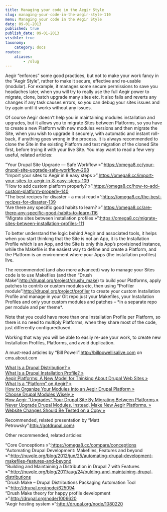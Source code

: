 ```yaml
---
title: Managing your code in the Aegir Style
slug: managing-your-code-in-the-aegir-style-110
menu: Managing your code in the Aegir Style
date: 09-01-2013
published: true
publish_date: 09-01-2013
visible: true
taxonomy:
    category: docs
routes:
    aliases:
        - /slug
---
```


Aegir “enforces” some good practices, but not to make your work fancy in the “Aegir Style”, rather to make it secure, effective and re-usable (modular). For example, it manages some secure permissions to save you headaches later, when you will try to really use the full Aegir power to migrate, clone, batch upgrade many sites etc. It also fails and reverts any changes if any task causes errors, so you can debug your sites issues and try again until it works without any issues.

Of course Aegir doesn’t help you in maintaining modules installation and upgrades, but it allows you to migrate Sites between Platforms, so you have to create a new Platform with new modules versions and then migrate the Site, when you wish to upgrade it securely, with automatic and instant roll-back, if anything goes wrong in the process. It is always recommended to clone the Site in the existing Platform and test migration of the cloned Site first, before trying it with your live Site. You may want to read a few very useful, related articles:

 “Your Drupal Site Upgrade — Safe Workflow »”:https://omega8.cc/your-drupal-site-upgrade-safe-workflow-298   
 “Import your sites to Aegir in 8 easy steps »”:https://omega8.cc/import-your-sites-to-aegir-in-8-easy-steps-109   
 “How to add custom platform properly? »”:https://omega8.cc/how-to-add-custom-platform-properly-140   
 “The best recipes for disaster – a must read »”:https://omega8.cc/the-best-recipes-for-disaster-139   
 “Are there any specific good habits to learn? »”:https://omega8.cc/are-there-any-specific-good-habits-to-learn-116   
 “Migrate sites between installation profiles »”:https://omega8.cc/migrate-sites-between-installation-profiles-111

To better understand the logic behind Aegir and associated tools, it helps when you start thinking that the Site is not an App, it is the Installation Profile which is an App, and the Site is only this App’s provisioned instance, while the Makefile is the easiest way to define and create a Platform, and the Platform is an environment where your Apps (the installation profiles) live.

 The recommended (and also more advanced) way to manage your Sites code is to use Makefiles (and then “Drush Make”:http://drupal.org/project/drush\_make) to build your Platforms, apply patches to contrib or custom modules etc, then using “Profiler module”:http://drupal.org/project/profiler to create your custom Installation Profile and manage in your Git repo just your Makefiles, your Installation Profiles and only your custom modules and patches – \*in a separate repo per module and per theme\*.

Note that you could have more than one Installation Profile per Platform, so there is no need to multiply Platforms, when they share most of the code, just differently configured/used.

Working that way you will be able to easily re-use your work, to create new Installation Profiles, Platforms, and avoid duplication.

A must-read articles by “Bill Powell”:http://billpowellisalive.com on cms.about.com

 [What Is a Drupal Distribution? »](http://bit.ly/ZsXOCA)   
 [What Is a Drupal Installation Profile? »](http://bit.ly/UPgJDX)   
 [Aegir Platforms: A New Model for Thinking About Drupal Web Sites »](http://bit.ly/Uta9Ak)   
 [What Is a “Platform” on Aegir? »](http://bit.ly/RA0B9z)   
 [How to Organize Your Modules Into an Aegir Drupal Platform »](http://bit.ly/TEFoLA)   
 [Choose Drupal Modules Wisely »](http://bit.ly/RzXSgh)   
 [How Aegir “Upgrades” Your Drupal Site By Migrating Between Platforms »](http://bit.ly/138JKyg)   
 [Never Upgrade Drupal Modules. Instead, Make New Aegir Platforms. »](http://bit.ly/UPk1aa)   
 [Website Changes Should Be Tested on a Copy »](http://bit.ly/XbHmSY)

Recommended, related presentation by “Matt Petrowsky”:http://gotdrupal.com/:

Other recommended, related articles:

 “Core Conceptions »”:https://omega8.cc/compare/conceptions   
 “Automating Drupal Development: Makefiles, Features and beyond »”:http://nuvole.org/blog/2012/jun/25/automating-drupal-development-makefiles-features-and-beyond   
 “Building and Maintaining a Distribution in Drupal 7 with Features »”:http://nuvole.org/blog/2011/aug/24/bulding-and-maintaining-drupal-distributions   
 “Drush Make – Drupal Distributions Packaging Automation Tool »”:http://drupal.org/node/625094   
 “Drush Make theory for happy profile development »”:http://drupal.org/node/1006620   
 “Aegir hosting system »”:http://drupal.org/node/1080220